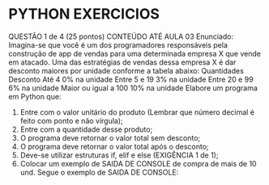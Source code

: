# PYTHON EXERCICIOS

QUESTÃO 1 de 4 (25 pontos)
CONTEÚDO ATÉ AULA 03
Enunciado: Imagina-se que você é um dos programadores responsáveis pela construção de app de vendas para uma determinada empresa X que vende em atacado. Uma das estratégias de vendas dessa empresa X é dar desconto maiores por unidade conforme a tabela abaixo:
Quantidades	Desconto
Até 4	0% na unidade
Entre 5 e 19	3% na unidade
Entre 20 e 99	6% na unidade
Maior ou igual a 100	10% na unidade
Elabore um programa em Python que:
1.	Entre com o valor unitário do produto (Lembrar que número decimal é feito com ponto e não vírgula);
2.	Entre com a quantidade desse produto;
3.	O programa deve retornar o valor total sem desconto;
4.	O programa deve retornar o valor total após o desconto;
5.	Deve-se utilizar estruturas if, elif e else (EXIGÊNCIA 1 de 1);
6.	Colocar um exemplo de SAIDA DE CONSOLE de compra de mais de 10 und. 
Segue o exemplo de SAIDA DE CONSOLE:
 
